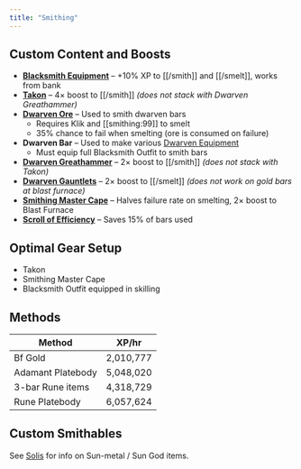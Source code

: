 ```yaml
---
title: "Smithing"
---
```


## Custom Content and Boosts

- [**Blacksmith Equipment**](../custom-items/equippables/#blacksmith-equipment) – +10% XP to [[/smith]] and [[/smelt]], works from bank
- [**Takon**](../custom-items/pets.md#miscellaneous-pets) – 4× boost to [[/smith]] _(does not stack with Dwarven Greathammer)_
- [**Dwarven Ore**](../bso-custom-killables/bosses/king-goldemar.md#loot) – Used to smith dwarven bars
  - Requires Klik and [[smithing:99]] to smelt
  - 35% chance to fail when smelting (ore is consumed on failure)
- **Dwarven Bar** – Used to make various [Dwarven Equipment](../custom-items/equippables/#dwarven-equipment)
  - Must equip full Blacksmith Outfit to smith bars
- [**Dwarven Greathammer**](../custom-items/equippables/#dwarven-tools) – 2× boost to [[/smith]] _(does not stack with Takon)_
- [**Dwarven Gauntlets**](../custom-items/equippables/#dwarven-tools) – 2× boost to [[/smelt]] _(does not work on gold bars at blast furnace)_
- [**Smithing Master Cape**](../custom-items/equippables/#master-capes) – Halves failure rate on smelting, 2× boost to Blast Furnace
- [**Scroll of Efficiency**](dungeoneering-training/dg-rewards.md#buyable-boosts-utility) – Saves 15% of bars used

## Optimal Gear Setup

- Takon
- Smithing Master Cape
- Blacksmith Outfit equipped in skilling

## Methods

| Method            | XP/hr     |
| ----------------- | --------- |
| Bf Gold           | 2,010,777 |
| Adamant Platebody | 5,048,020 |
| 3-bar Rune items  | 4,318,729 |
| Rune Platebody    | 6,057,624 |

## Custom Smithables

See [Solis](../bso-custom-killables/demi-bosses/solis.md) for info on Sun-metal / Sun God items.
